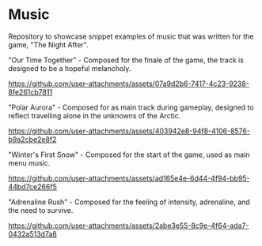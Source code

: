 # Music
Repository to showcase snippet examples of music that was written for the game, "The Night After". 

"Our Time Together" - Composed for the finale of the game, the track is designed to be a hopeful melancholy.

https://github.com/user-attachments/assets/07a9d2b6-7417-4c23-9238-8fe261cb7811

"Polar Aurora" - Composed for as main track during gameplay, designed to reflect travelling alone in the unknowns of the Arctic.

https://github.com/user-attachments/assets/403942e8-94f8-4106-8576-b9a2cbe2e8f2

"Winter's First Snow" - Composed for the start of the game, used as main menu music.

https://github.com/user-attachments/assets/ad165e4e-6d44-4f94-bb95-44bd7ce266f5

"Adrenaline Rush" - Composed for the feeling of intensity, adrenaline, and the need to survive.

https://github.com/user-attachments/assets/2abe3e55-8c9e-4f64-ada7-0432a513d7a8


